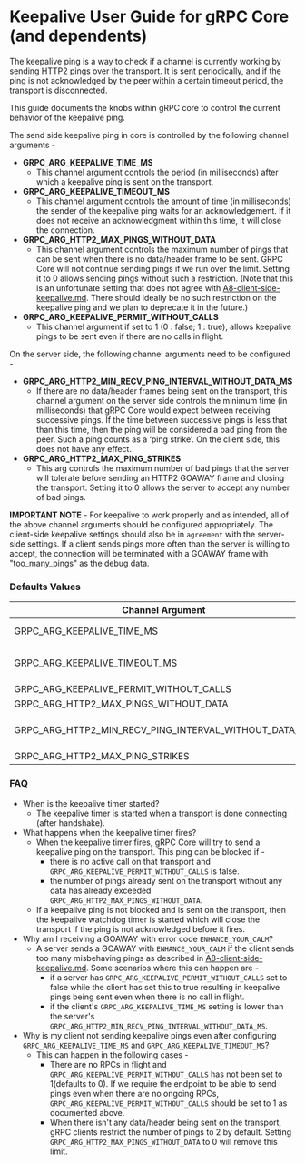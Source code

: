 # Keepalive User Guide for gRPC Core (and dependents)

The keepalive ping is a way to check if a channel is currently working by sending HTTP2 pings over the transport. It is sent periodically, and if the ping is not acknowledged by the peer within a certain timeout period, the transport is disconnected.

This guide documents the knobs within gRPC core to control the current behavior of the keepalive ping.

The send side keepalive ping in core is controlled by the following channel arguments -

* **GRPC_ARG_KEEPALIVE_TIME_MS**
  * This channel argument controls the period (in milliseconds) after which a keepalive ping is sent on the transport.
* **GRPC_ARG_KEEPALIVE_TIMEOUT_MS**
  * This channel argument controls the amount of time (in milliseconds) the sender of the keepalive ping waits for an acknowledgement. If it does not receive an acknowledgment within this time, it will close the connection.
* **GRPC_ARG_HTTP2_MAX_PINGS_WITHOUT_DATA**
  * This channel argument controls the maximum number of pings that can be sent when there is no data/header frame to be sent. GRPC Core will not continue sending pings if we run over the limit. Setting it to 0 allows sending pings without such a restriction. (Note that this is an unfortunate setting that does not agree with [A8-client-side-keepalive.md](https://github.com/grpc/proposal/blob/master/A8-client-side-keepalive.md). There should ideally be no such restriction on the keepalive ping and we plan to deprecate it in the future.)
* **GRPC_ARG_KEEPALIVE_PERMIT_WITHOUT_CALLS**
  * This channel argument if set to 1 (0 : false; 1 : true), allows keepalive pings to be sent even if there are no calls in flight.

On the server side, the following channel arguments need to be configured -

* **GRPC_ARG_HTTP2_MIN_RECV_PING_INTERVAL_WITHOUT_DATA_MS**
  * If there are no data/header frames being sent on the transport, this channel argument on the server side controls the minimum time (in milliseconds) that gRPC Core would expect between receiving successive pings. If the time between successive pings is less that than this time, then the ping will be considered a bad ping from the peer. Such a ping counts as a ‘ping strike’.
On the client side, this does not have any effect.
* **GRPC_ARG_HTTP2_MAX_PING_STRIKES**
  * This arg controls the maximum number of bad pings that the server will tolerate before sending an HTTP2 GOAWAY frame and closing the transport. Setting it to 0 allows the server to accept any number of bad pings.

**IMPORTANT NOTE** - For keepalive to work properly and as intended, all of the above channel arguments should be configured appropriately. The client-side keepalive settings should also be in `agreement` with the server-side settings. If a client sends pings more often than the server is willing to accept, the connection will be terminated with a GOAWAY frame with "too_many_pings" as the debug data. 

### Defaults Values

Channel Argument| Client|Server
----------------|-------|------
GRPC_ARG_KEEPALIVE_TIME_MS|INT_MAX (disabled)|7200000 (2 hours)
GRPC_ARG_KEEPALIVE_TIMEOUT_MS|20000 (20 seconds)|20000 (20 seconds)
GRPC_ARG_KEEPALIVE_PERMIT_WITHOUT_CALLS|0 (false)|0 (false)
GRPC_ARG_HTTP2_MAX_PINGS_WITHOUT_DATA|2|2
GRPC_ARG_HTTP2_MIN_RECV_PING_INTERVAL_WITHOUT_DATA_MS|N/A|300000 (5 minutes)
GRPC_ARG_HTTP2_MAX_PING_STRIKES|N/A|2

### FAQ
* When is the keepalive timer started?
  * The keepalive timer is started when a transport is done connecting (after handshake).
* What happens when the keepalive timer fires?
  * When the keepalive timer fires, gRPC Core will try to send a keepalive ping on the transport. This ping can be blocked if -
    * there is no active call on that transport and `GRPC_ARG_KEEPALIVE_PERMIT_WITHOUT_CALLS` is false.
    * the number of pings already sent on the transport without any data has already exceeded `GRPC_ARG_HTTP2_MAX_PINGS_WITHOUT_DATA`.
  * If a keepalive ping is not blocked and is sent on the transport, then the keepalive watchdog timer is started which will close the transport if the ping is not acknowledged before it fires.
* Why am I receiving a GOAWAY with error code `ENHANCE_YOUR_CALM`?
  * A server sends a GOAWAY with `ENHANCE_YOUR_CALM` if the client sends too many misbehaving pings as described in [A8-client-side-keepalive.md](https://github.com/grpc/proposal/blob/master/A8-client-side-keepalive.md). Some scenarios where this can happen are -
    * if a server has `GRPC_ARG_KEEPALIVE_PERMIT_WITHOUT_CALLS` set to false while the client has set this to true resulting in keepalive pings being sent even when there is no call in flight.
    * if the client's `GRPC_ARG_KEEPALIVE_TIME_MS` setting is lower than the server's `GRPC_ARG_HTTP2_MIN_RECV_PING_INTERVAL_WITHOUT_DATA_MS`.
* Why is my client not sending keepalive pings even after configuring `GRPC_ARG_KEEPALIVE_TIME_MS` and `GRPC_ARG_KEEPALIVE_TIMEOUT_MS`?
  * This can happen in the following cases -
    * There are no RPCs in flight and `GRPC_ARG_KEEPALIVE_PERMIT_WITHOUT_CALLS` has not been set to 1(defaults to 0). If we require the endpoint to be able to send pings even when there are no ongoing RPCs, `GRPC_ARG_KEEPALIVE_PERMIT_WITHOUT_CALLS` should be set to 1 as documented above.
    * When there isn't any data/header being sent on the transport, gRPC clients restrict the number of pings to 2 by default. Setting `GRPC_ARG_HTTP2_MAX_PINGS_WITHOUT_DATA` to 0 will remove this limit.
